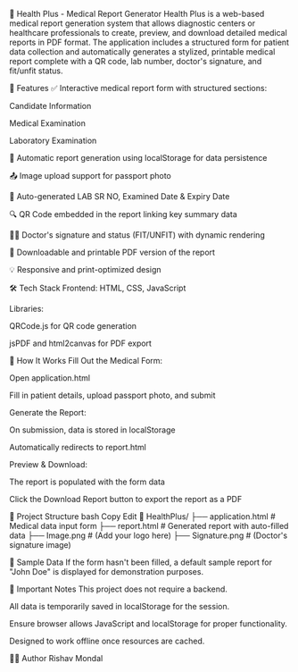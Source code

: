 🏥 Health Plus - Medical Report Generator Health Plus is a web-based medical report generation system that allows diagnostic centers or healthcare professionals to create, preview, and download detailed medical reports in PDF format. The application includes a structured form for patient data collection and automatically generates a stylized, printable medical report complete with a QR code, lab number, doctor's signature, and fit/unfit status.

📌 Features ✅ Interactive medical report form with structured sections:

Candidate Information

Medical Examination

Laboratory Examination

🧾 Automatic report generation using localStorage for data persistence

📤 Image upload support for passport photo

📅 Auto-generated LAB SR NO, Examined Date & Expiry Date

🔍 QR Code embedded in the report linking key summary data

👨‍⚕️ Doctor's signature and status (FIT/UNFIT) with dynamic rendering

📄 Downloadable and printable PDF version of the report

💡 Responsive and print-optimized design

🛠️ Tech Stack Frontend: HTML, CSS, JavaScript

Libraries:

QRCode.js for QR code generation

jsPDF and html2canvas for PDF export

🚀 How It Works Fill Out the Medical Form:

Open application.html

Fill in patient details, upload passport photo, and submit

Generate the Report:

On submission, data is stored in localStorage

Automatically redirects to report.html

Preview & Download:

The report is populated with the form data

Click the Download Report button to export the report as a PDF

📂 Project Structure bash Copy Edit 📁 HealthPlus/ ├── application.html # Medical data input form ├── report.html # Generated report with auto-filled data ├── Image.png # (Add your logo here) ├── Signature.png # (Doctor's signature image)

🧪 Sample Data If the form hasn't been filled, a default sample report for "John Doe" is displayed for demonstration purposes.

📌 Important Notes This project does not require a backend.

All data is temporarily saved in localStorage for the session.

Ensure browser allows JavaScript and localStorage for proper functionality.

Designed to work offline once resources are cached.

🧑‍💻 Author Rishav Mondal
